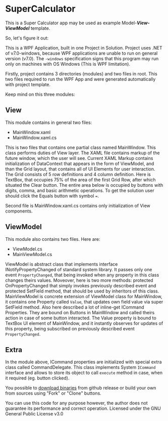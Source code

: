 # SuperCalculator

This is a Super Calculator app may be used as example Model-___View-ViewModel___ template.

So, let's figure it out:

This is a WPF Application, built in one Project in Solution. Project uses .NET of v7.0-windows, because WPF applications are unable to run on general version (v7.0).
The `-windows` specification signs that this program may run only on machines with OS Windows (This is WPF limitation).

Firstly, project contains 3 directories (modules) and two files in root. This two files required to run the WPF App and were generated automatically with project template.

Keep mind on this three modules:

## View
This module contains in general two files:
 - MainWindow.xaml
 - MainWindow.xaml.cs
 
 This is two files that contains one partial class named MainWindow. This class performs duties of View layer. The XAML file contains markup of the future window, which the user will see.
 Current XAML Markup contains initialization of DataContext that appears in the form of ViewModel, and than the Grid layout, that contains all of UI Elements for user interaction.
 The Grid consists of 5 row definitions and 4 column definition. Here is TextBox, that occupies 75% of the area of the first Grid Row, after which situated the Clear button.
 The entire area below is occupied by buttons with digits, comma, and basic arithmetic operations. To get the solution user should click the Equals button with symbol `=`.
 
Second file is MainWindow.xaml.cs contains only initialization of View components. 

## ViewModel
This module also contains two files. Here are:
 - ViewModel.cs
 - MainViewModel.cs
 
ViewModel is abstract class that implements interface INotifyPropertyChanged of standard system library. It passes only one event `PropertyChanged`, that being invoked when any property in this class changes theirs values.
Moveover, here is two more methods: protected OnPropertyChanged that simply invokes previously described event and protected SetField method, that should be used by inheritors of this class.
MainViewModel is concrete extension of ViewModel class for MainWindow, it contains one Property called `Value`, that updates own field value via super SetField method. Also here
described a lot of inline-get ICommand Properties. They are bound on Buttons in MainWindow and called theirs action in case of some button interacted. The Value property is bound to TextBox UI element of MainWindow,
and it instantly observes for updates of this property, being subscribed on previously described event `PropertyChanged`.

## Extra

In the module above, ICommand properties are initialized with special extra class called CommandDelegate. This class implements System `ICommand` interface and allows to store its object to call `execute` method in case, when it required
(eg. button clicked).

You possible to [download binaries](https://github.com/TheVer4edu/SuperCalculator/releases/tag/SuperCalculator) from github release or build your own from sources using "Fork" or "Clone" buttons.

You can use this code for any purpose however, the author does not guarantee its performance and correct operation.
Licensed under the GNU General Public License v3.0
